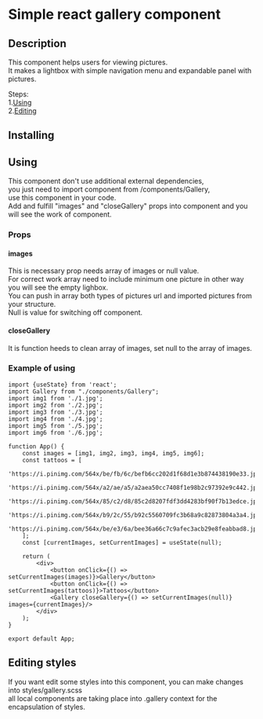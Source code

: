 # Simple react gallery component
## Description
This component helps users for viewing pictures.\
It makes a lightbox with simple navigation menu and expandable panel with pictures.

Steps: \
1.[Using](#using) \
2.[Editing](#editing)

<a id="installing"></a>
## Installing
<a id="using"></a>
## Using
This component don't use additional external dependencies, \
you just need to import component from /components/Gallery, \
use this component in your code. \
Add and fulfill "images" and "closeGallery" props into component and you will see the work of component.

### Props
#### images
This is necessary prop needs array of images or null value. \
For correct work array need to include minimum one picture in other way you will see the empty lighbox. \
You can push in array both types of pictures url and imported pictures from your structure. \
Null is value for switching off component.

#### closeGallery
It is function heeds to clean array of images, set null to the array of images.

### Example of using

```
import {useState} from 'react';
import Gallery from "./components/Gallery";
import img1 from './1.jpg';
import img2 from './2.jpg';
import img3 from './3.jpg';
import img4 from './4.jpg';
import img5 from './5.jpg';
import img6 from './6.jpg';

function App() {
    const images = [img1, img2, img3, img4, img5, img6];
    const tattoos = [
        'https://i.pinimg.com/564x/be/fb/6c/befb6cc202d1f68d1e3b874438190e33.jpg',
        'https://i.pinimg.com/564x/a2/ae/a5/a2aea50cc7408f1e98b2c97392e9c442.jpg',
        'https://i.pinimg.com/564x/85/c2/d8/85c2d8207fdf3dd4283bf90f7b13edce.jpg',
        'https://i.pinimg.com/564x/b9/2c/55/b92c5560709fc3b68a9c82873804a3a4.jpg',
        'https://i.pinimg.com/564x/be/e3/6a/bee36a66c7c9afec3acb29e8feabbad8.jpg'
    ];
    const [currentImages, setCurrentImages] = useState(null);
    
    return (
        <div>
            <button onClick={() => setCurrentImages(images)}>Gallery</button>
            <button onClick={() => setCurrentImages(tattoos)}>Tattoos</button>
            <Gallery closeGallery={() => setCurrentImages(null)} images={currentImages}/>
        </div>
    );
}

export default App;
```

<a id="editing"></a>
## Editing styles
If you want edit some styles into this component, you can make changes into styles/gallery.scss \
all local components are taking place into .gallery context for the encapsulation of styles.

